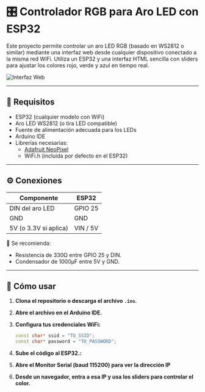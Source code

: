 # 🎛️ Controlador RGB para Aro LED con ESP32

Este proyecto permite controlar un aro LED RGB (basado en WS2812 o similar) mediante una interfaz web desde cualquier dispositivo conectado a la misma red WiFi. Utiliza un ESP32 y una interfaz HTML sencilla con sliders para ajustar los colores rojo, verde y azul en tiempo real.

![Interfaz Web](https://i.postimg.cc/7YtrVgQQ/web.jpg)

---

## 🧰 Requisitos

- ESP32 (cualquier modelo con WiFi)
- Aro LED WS2812 (o tira LED compatible)
- Fuente de alimentación adecuada para los LEDs
- Arduino IDE
- Librerías necesarias:
  - [Adafruit NeoPixel](https://github.com/adafruit/Adafruit_NeoPixel)
  - WiFi.h (incluida por defecto en el ESP32)

---

## ⚙️ Conexiones

| Componente           | ESP32     |
|----------------------|-----------|
| DIN del aro LED      | GPIO 25   |
| GND                  | GND       |
| 5V (o 3.3V si aplica)| VIN / 5V  |

🔧 Se recomienda:
- Resistencia de 330Ω entre GPIO 25 y DIN.
- Condensador de 1000µF entre 5V y GND.

---

## 🚀 Cómo usar

1. **Clona el repositorio o descarga el archivo `.ino`.**

2. **Abre el archivo en el Arduino IDE.**

3. **Configura tus credenciales WiFi:**
   ```cpp
   const char* ssid = "TU_SSID";
   const char* password = "TU_PASSWORD";

4. **Sube el código al ESP32.:**
   

5. **Abre el Monitor Serial (baud 115200) para ver la dirección IP**
   

6. **Desde un navegador, entra a esa IP y usa los sliders para controlar el color.**
  
   
